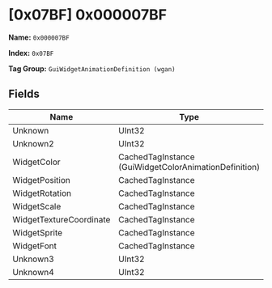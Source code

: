 # [0x07BF] 0x000007BF

**Name:** ```0x000007BF```

**Index:** ```0x07BF```

**Tag Group:** ```GuiWidgetAnimationDefinition (wgan)```

## Fields

Name	| Type	| Value
---	|---	|---	|
Unknown	|UInt32	|0
Unknown2	|UInt32	|0
WidgetColor	|CachedTagInstance (GuiWidgetColorAnimationDefinition)	|[[0x07C9] 0x000007C9](../GuiWidgetColorAnimationDefinition/07C9.md)
WidgetPosition	|CachedTagInstance	|null
WidgetRotation	|CachedTagInstance	|null
WidgetScale	|CachedTagInstance	|null
WidgetTextureCoordinate	|CachedTagInstance	|null
WidgetSprite	|CachedTagInstance	|null
WidgetFont	|CachedTagInstance	|null
Unknown3	|UInt32	|0
Unknown4	|UInt32	|0


